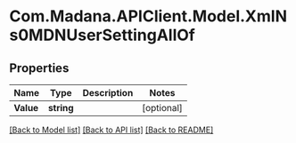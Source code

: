 
# Com.Madana.APIClient.Model.XmlNs0MDNUserSettingAllOf

## Properties

Name | Type | Description | Notes
------------ | ------------- | ------------- | -------------
**Value** | **string** |  | [optional] 

[[Back to Model list]](../README.md#documentation-for-models)
[[Back to API list]](../README.md#documentation-for-api-endpoints)
[[Back to README]](../README.md)

